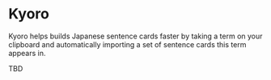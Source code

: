 # Kyoro

Kyoro helps builds Japanese sentence cards faster by taking a term on your clipboard and automatically importing a set of sentence cards this term appears in.

TBD